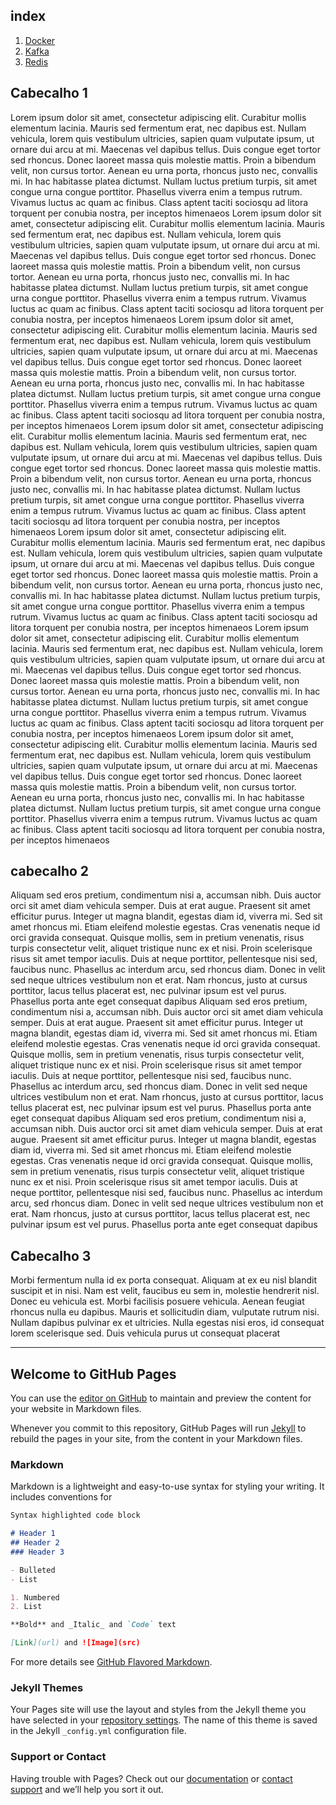 ## index
1. [Docker](#cabecalho-1)
2. [Kafka](#cabecalho-2)
3. [Redis](#cabecalho-3)


## Cabecalho 1
Lorem ipsum dolor sit amet, consectetur adipiscing elit. Curabitur mollis elementum lacinia. Mauris sed fermentum erat, nec dapibus est. Nullam vehicula, lorem quis vestibulum ultricies, sapien quam vulputate ipsum, ut ornare dui arcu at mi. Maecenas vel dapibus tellus. Duis congue eget tortor sed rhoncus. Donec laoreet massa quis molestie mattis. Proin a bibendum velit, non cursus tortor. Aenean eu urna porta, rhoncus justo nec, convallis mi. In hac habitasse platea dictumst. Nullam luctus pretium turpis, sit amet congue urna congue porttitor. Phasellus viverra enim a tempus rutrum. Vivamus luctus ac quam ac finibus. Class aptent taciti sociosqu ad litora torquent per conubia nostra, per inceptos himenaeos
Lorem ipsum dolor sit amet, consectetur adipiscing elit. Curabitur mollis elementum lacinia. Mauris sed fermentum erat, nec dapibus est. Nullam vehicula, lorem quis vestibulum ultricies, sapien quam vulputate ipsum, ut ornare dui arcu at mi. Maecenas vel dapibus tellus. Duis congue eget tortor sed rhoncus. Donec laoreet massa quis molestie mattis. Proin a bibendum velit, non cursus tortor. Aenean eu urna porta, rhoncus justo nec, convallis mi. In hac habitasse platea dictumst. Nullam luctus pretium turpis, sit amet congue urna congue porttitor. Phasellus viverra enim a tempus rutrum. Vivamus luctus ac quam ac finibus. Class aptent taciti sociosqu ad litora torquent per conubia nostra, per inceptos himenaeos
Lorem ipsum dolor sit amet, consectetur adipiscing elit. Curabitur mollis elementum lacinia. Mauris sed fermentum erat, nec dapibus est. Nullam vehicula, lorem quis vestibulum ultricies, sapien quam vulputate ipsum, ut ornare dui arcu at mi. Maecenas vel dapibus tellus. Duis congue eget tortor sed rhoncus. Donec laoreet massa quis molestie mattis. Proin a bibendum velit, non cursus tortor. Aenean eu urna porta, rhoncus justo nec, convallis mi. In hac habitasse platea dictumst. Nullam luctus pretium turpis, sit amet congue urna congue porttitor. Phasellus viverra enim a tempus rutrum. Vivamus luctus ac quam ac finibus. Class aptent taciti sociosqu ad litora torquent per conubia nostra, per inceptos himenaeos
Lorem ipsum dolor sit amet, consectetur adipiscing elit. Curabitur mollis elementum lacinia. Mauris sed fermentum erat, nec dapibus est. Nullam vehicula, lorem quis vestibulum ultricies, sapien quam vulputate ipsum, ut ornare dui arcu at mi. Maecenas vel dapibus tellus. Duis congue eget tortor sed rhoncus. Donec laoreet massa quis molestie mattis. Proin a bibendum velit, non cursus tortor. Aenean eu urna porta, rhoncus justo nec, convallis mi. In hac habitasse platea dictumst. Nullam luctus pretium turpis, sit amet congue urna congue porttitor. Phasellus viverra enim a tempus rutrum. Vivamus luctus ac quam ac finibus. Class aptent taciti sociosqu ad litora torquent per conubia nostra, per inceptos himenaeos
Lorem ipsum dolor sit amet, consectetur adipiscing elit. Curabitur mollis elementum lacinia. Mauris sed fermentum erat, nec dapibus est. Nullam vehicula, lorem quis vestibulum ultricies, sapien quam vulputate ipsum, ut ornare dui arcu at mi. Maecenas vel dapibus tellus. Duis congue eget tortor sed rhoncus. Donec laoreet massa quis molestie mattis. Proin a bibendum velit, non cursus tortor. Aenean eu urna porta, rhoncus justo nec, convallis mi. In hac habitasse platea dictumst. Nullam luctus pretium turpis, sit amet congue urna congue porttitor. Phasellus viverra enim a tempus rutrum. Vivamus luctus ac quam ac finibus. Class aptent taciti sociosqu ad litora torquent per conubia nostra, per inceptos himenaeos
Lorem ipsum dolor sit amet, consectetur adipiscing elit. Curabitur mollis elementum lacinia. Mauris sed fermentum erat, nec dapibus est. Nullam vehicula, lorem quis vestibulum ultricies, sapien quam vulputate ipsum, ut ornare dui arcu at mi. Maecenas vel dapibus tellus. Duis congue eget tortor sed rhoncus. Donec laoreet massa quis molestie mattis. Proin a bibendum velit, non cursus tortor. Aenean eu urna porta, rhoncus justo nec, convallis mi. In hac habitasse platea dictumst. Nullam luctus pretium turpis, sit amet congue urna congue porttitor. Phasellus viverra enim a tempus rutrum. Vivamus luctus ac quam ac finibus. Class aptent taciti sociosqu ad litora torquent per conubia nostra, per inceptos himenaeos
Lorem ipsum dolor sit amet, consectetur adipiscing elit. Curabitur mollis elementum lacinia. Mauris sed fermentum erat, nec dapibus est. Nullam vehicula, lorem quis vestibulum ultricies, sapien quam vulputate ipsum, ut ornare dui arcu at mi. Maecenas vel dapibus tellus. Duis congue eget tortor sed rhoncus. Donec laoreet massa quis molestie mattis. Proin a bibendum velit, non cursus tortor. Aenean eu urna porta, rhoncus justo nec, convallis mi. In hac habitasse platea dictumst. Nullam luctus pretium turpis, sit amet congue urna congue porttitor. Phasellus viverra enim a tempus rutrum. Vivamus luctus ac quam ac finibus. Class aptent taciti sociosqu ad litora torquent per conubia nostra, per inceptos himenaeos

## cabecalho 2
Aliquam sed eros pretium, condimentum nisi a, accumsan nibh. Duis auctor orci sit amet diam vehicula semper. Duis at erat augue. Praesent sit amet efficitur purus. Integer ut magna blandit, egestas diam id, viverra mi. Sed sit amet rhoncus mi. Etiam eleifend molestie egestas. Cras venenatis neque id orci gravida consequat. Quisque mollis, sem in pretium venenatis, risus turpis consectetur velit, aliquet tristique nunc ex et nisi. Proin scelerisque risus sit amet tempor iaculis. Duis at neque porttitor, pellentesque nisi sed, faucibus nunc. Phasellus ac interdum arcu, sed rhoncus diam. Donec in velit sed neque ultrices vestibulum non et erat. Nam rhoncus, justo at cursus porttitor, lacus tellus placerat est, nec pulvinar ipsum est vel purus. Phasellus porta ante eget consequat dapibus
Aliquam sed eros pretium, condimentum nisi a, accumsan nibh. Duis auctor orci sit amet diam vehicula semper. Duis at erat augue. Praesent sit amet efficitur purus. Integer ut magna blandit, egestas diam id, viverra mi. Sed sit amet rhoncus mi. Etiam eleifend molestie egestas. Cras venenatis neque id orci gravida consequat. Quisque mollis, sem in pretium venenatis, risus turpis consectetur velit, aliquet tristique nunc ex et nisi. Proin scelerisque risus sit amet tempor iaculis. Duis at neque porttitor, pellentesque nisi sed, faucibus nunc. Phasellus ac interdum arcu, sed rhoncus diam. Donec in velit sed neque ultrices vestibulum non et erat. Nam rhoncus, justo at cursus porttitor, lacus tellus placerat est, nec pulvinar ipsum est vel purus. Phasellus porta ante eget consequat dapibus
Aliquam sed eros pretium, condimentum nisi a, accumsan nibh. Duis auctor orci sit amet diam vehicula semper. Duis at erat augue. Praesent sit amet efficitur purus. Integer ut magna blandit, egestas diam id, viverra mi. Sed sit amet rhoncus mi. Etiam eleifend molestie egestas. Cras venenatis neque id orci gravida consequat. Quisque mollis, sem in pretium venenatis, risus turpis consectetur velit, aliquet tristique nunc ex et nisi. Proin scelerisque risus sit amet tempor iaculis. Duis at neque porttitor, pellentesque nisi sed, faucibus nunc. Phasellus ac interdum arcu, sed rhoncus diam. Donec in velit sed neque ultrices vestibulum non et erat. Nam rhoncus, justo at cursus porttitor, lacus tellus placerat est, nec pulvinar ipsum est vel purus. Phasellus porta ante eget consequat dapibus

## Cabecalho 3
Morbi fermentum nulla id ex porta consequat. Aliquam at ex eu nisl blandit suscipit et in nisi. Nam est velit, faucibus eu sem in, molestie hendrerit nisl. Donec eu vehicula est. Morbi facilisis posuere vehicula. Aenean feugiat rhoncus nulla eu dapibus. Mauris et sollicitudin diam, vulputate rutrum nisi. Nullam dapibus pulvinar ex et ultricies. Nulla egestas nisi eros, id consequat lorem scelerisque sed. Duis vehicula purus ut consequat placerat

---

## Welcome to GitHub Pages

You can use the [editor on GitHub](https://github.com/robsonbrockzup/robsonbrockzup.github.io/edit/master/README.md) to maintain and preview the content for your website in Markdown files.

Whenever you commit to this repository, GitHub Pages will run [Jekyll](https://jekyllrb.com/) to rebuild the pages in your site, from the content in your Markdown files.

### Markdown

Markdown is a lightweight and easy-to-use syntax for styling your writing. It includes conventions for

```markdown
Syntax highlighted code block

# Header 1
## Header 2
### Header 3

- Bulleted
- List

1. Numbered
2. List

**Bold** and _Italic_ and `Code` text

[Link](url) and ![Image](src)
```

For more details see [GitHub Flavored Markdown](https://guides.github.com/features/mastering-markdown/).

### Jekyll Themes

Your Pages site will use the layout and styles from the Jekyll theme you have selected in your [repository settings](https://github.com/robsonbrockzup/robsonbrockzup.github.io/settings). The name of this theme is saved in the Jekyll `_config.yml` configuration file.

### Support or Contact

Having trouble with Pages? Check out our [documentation](https://help.github.com/categories/github-pages-basics/) or [contact support](https://github.com/contact) and we’ll help you sort it out.
